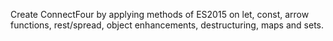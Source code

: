 Create ConnectFour by applying methods of ES2015 on let, const, arrow functions, rest/spread, object enhancements, destructuring, maps and sets.
